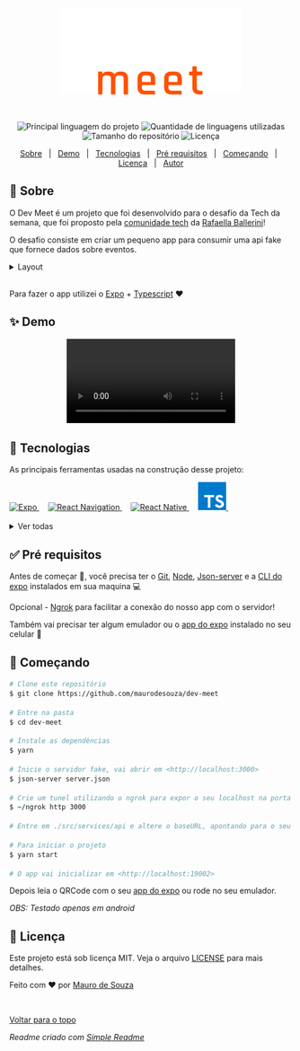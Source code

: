 
<br />

<div align="center" id="top">
  <img src="./.github/assets/brand.svg" alt="Dev Meet" />

  &#xa0;
</div>

<p align="center">
  <img alt="Principal linguagem do projeto" src="https://img.shields.io/github/languages/top/maurodesouza/dev-meet?color=FF5100">

  <img alt="Quantidade de linguagens utilizadas" src="https://img.shields.io/github/languages/count/maurodesouza/dev-meet?color=FF5100">

  <img alt="Tamanho do repositório" src="https://img.shields.io/github/repo-size/maurodesouza/dev-meet?color=FF5100">

  <img alt="Licença" src="https://img.shields.io/github/license/maurodesouza/dev-meet?color=FF5100">
</p>

<p align="center">
  <a href="#dart-sobre">Sobre</a> &#xa0; | &#xa0;
  <a href="#sparkles-demo">Demo</a> &#xa0; | &#xa0;
  <a href="#rocket-tecnologias">Tecnologias</a> &#xa0; | &#xa0;
  <a href="#white_check_mark-pré-requisitos">Pré requisitos</a> &#xa0; | &#xa0;
  <a href="#checkered_flag-começando">Começando</a> &#xa0; | &#xa0;
  <a href="#memo-licença">Licença</a> &#xa0; | &#xa0;
  <a href="https://github.com/maurodesouza" target="_blank">Autor</a>
</p>

## :dart: Sobre ##

O Dev Meet é um projeto que foi desenvolvido para o desafio da Tech da semana, que foi proposto pela [comunidade tech](https://discord.gg/wagxzStdcR) da [Rafaella Ballerini](https://github.com/rafaballerini)!

O desafio consiste em criar um pequeno app para consumir uma api fake que fornece dados sobre eventos.

<details>
  <summary>Layout</summary>

  <br>
  <img src="./.github/assets/layout.svg" alt="Dev Meet" />
  <br>

  <div align="center">
    <a align="center" href="https://www.figma.com/file/UgZj1C1DWJlVftvMLz1Aq9/Dev-Meet?node-id=1%3A326">Link para o design no Figma</a>
  </div>

</details>
<br>

Para fazer o app utilizei o [Expo](https://nextjs.org) + [Typescript](https://www.typescriptlang.org) ❤

## :sparkles: Demo ##

<div align="center">
  <video src="https://user-images.githubusercontent.com/54520907/157106229-985c4240-6d79-40d0-ba79-c3846a6a591c.mp4" />
 </div>

## :rocket: Tecnologias ##

As principais ferramentas usadas na construção desse projeto:

<a href="https://expo.io">
  <img width="50" title="Expo" alt="Expo" src="https://cdn.jsdelivr.net/npm/simple-icons@v3/icons/expo.svg">
</a> &#xa0; &#xa0;

<a href="https://reactnavigation.org">
  <img width="50" title="React Navigation" alt="React Navigation" src="https://reactnavigation.org/img/spiro.svg">
</a> &#xa0; &#xa0;

<a href="https://reactnative.dev">
  <img width="50" title="React Native" alt="React Native" src="https://github.com/maurodesouza/maurodesouza/raw/master/assets/react-logo.svg">
</a> &#xa0; &#xa0;

<a href="https://www.typescriptlang.org">
  <img width="50" title="Typescript" alt="Typescript" src="https://raw.githubusercontent.com/github/explore/80688e429a7d4ef2fca1e82350fe8e3517d3494d/topics/typescript/typescript.png">
</a> &#xa0; &#xa0;

<br>
<br>

<details>
  <summary>Ver todas</summary>

  <br>

  * [axios](https://github.com/axios/axios)
  * [date-fns](https://date-fns.org)
  * [expo-font](https://docs.expo.dev/guides/using-custom-fonts/)
  * [react-native-svg](https://github.com/awesomejerry/react-native-qrcode-svg)
  * [react-timer-hook](https://www.npmjs.com/package/react-timer-hook)
  * [styled-components](https://styled-components.com)
  * [@expo/vector-icons](https://docs.expo.dev/guides/icons/)
  * [expo-linear-gradient](https://docs.expo.dev/versions/latest/sdk/linear-gradient/)
  * [react-native-webview](https://docs.expo.dev/versions/latest/sdk/webview/)
  * [react-native-reanimated](https://docs.swmansion.com/react-native-reanimated/)
  * [react-native-shimmer-placeholder](https://github.com/tomzaku/react-native-shimmer-placeholder)
</details>

## :white_check_mark: Pré requisitos ##

Antes de começar :checkered_flag:, você precisa ter o [Git](https://git-scm.com), [Node](https://nodejs.org/en/), [Json-server](https://www.npmjs.com/package/json-server) e a [CLI do expo](https://expo.io/tools#cli) instalados em sua maquina :computer:

Opcional - [Ngrok](https://ngrok.com) para facilitar a conexão do nosso app com o servidor!

Também vai precisar ter algum emulador ou o [app do expo](https://play.google.com/store/apps/details?id=host.exp.exponent) instalado no seu celular :iphone:

## :checkered_flag: Começando ##

```bash
# Clone este repositório
$ git clone https://github.com/maurodesouza/dev-meet

# Entre na pasta
$ cd dev-meet

# Instale as dependências
$ yarn

# Inicie o servidor fake, vai abrir em <http://localhost:3000>
$ json-server server.json

# Crie um tunel utilizando o ngrok para expor o seu localhost na porta 3000 [OPCIONAL]
$ ~/ngrok http 3000

# Entre em ./src/services/api e altere o baseURL, apontando para o seu servidor

# Para iniciar o projeto
$ yarn start

# O app vai inicializar em <http://localhost:19002>
```

Depois leia o QRCode com o seu [app do expo](https://play.google.com/store/apps/details?id=host.exp.exponent) ou rode no seu emulador.

*OBS: Testado apenas em android*

## :memo: Licença ##

Este projeto está sob licença MIT. Veja o arquivo [LICENSE](LICENSE.md) para mais detalhes.


Feito com :heart: por <a href="https://github.com/maurodesouza" target="_blank">Mauro de Souza</a>


&#xa0;

<a href="#top">Voltar para o topo</a>

*Readme criado com [Simple Readme](https://marketplace.visualstudio.com/items?itemName=maurodesouza.vscode-simple-readme)*


